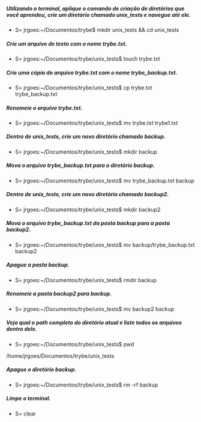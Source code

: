 ##### Utilizando o terminal, aplique o comando de criação de diretórios que você aprendeu, crie um diretório chamado unix_tests e navegue até ele.

- S= jrgoes:~/Documentos/trybe$ mkdir unix_tests && cd unix_tests

##### Crie um arquivo de texto com o nome trybe.txt.

- S= jrgoes:~/Documentos/trybe/unix_tests$ touch trybe.txt

##### Crie uma cópia do arquivo trybe.txt com o nome trybe_backup.txt.

- S= jrgoes:~/Documentos/trybe/unix_tests$ cp trybe.txt  trybe_backup.txt

##### Renomeie o arquivo trybe.txt.

- S= jrgoes:~/Documentos/trybe/unix_tests$ mv trybe.txt trybe1.txt

##### Dentro de unix_tests, crie um novo diretório chamado backup.

- S= jrgoes:~/Documentos/trybe/unix_tests$ mkdir backup

##### Mova o arquivo trybe_backup.txt para o diretório backup.

- S= jrgoes:~/Documentos/trybe/unix_tests$ mv trybe_backup.txt backup

##### Dentro de unix_tests, crie um novo diretório chamado backup2.

- S= jrgoes:~/Documentos/trybe/unix_tests$ mkdir backup2

##### Mova o arquivo trybe_backup.txt da pasta backup para a pasta backup2.

- S= jrgoes:~/Documentos/trybe/unix_tests$ mv backup/trybe_backup.txt backup2

##### Apague a pasta backup.

- S= jrgoes:~/Documentos/trybe/unix_tests$ rmdir backup

##### Renomeie a pasta backup2 para backup.

- S= jrgoes:~/Documentos/trybe/unix_tests$ mv backup2 backup

##### Veja qual o path completo do diretório atual e liste todos os arquivos dentro dele.

- S= jrgoes:~/Documentos/trybe/unix_tests$ pwd

/home/jrgoes/Documentos/trybe/unix_tests

##### Apague o diretório backup.

- S= jrgoes:~/Documentos/trybe/unix_tests$ rm -rf backup

##### Limpe o terminal.

- S= clear
